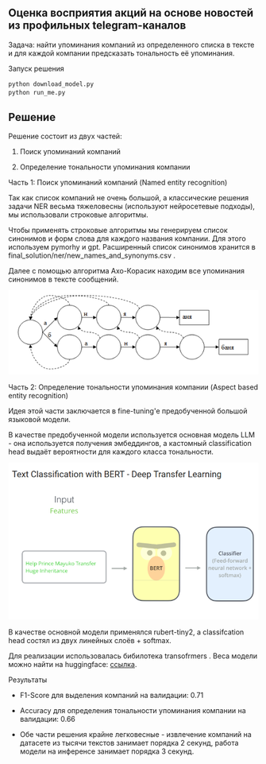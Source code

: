 ## Оценка восприятия акций на основе новостей из профильных telegram-каналов

Задача: найти упоминания компаний из определенного списка в тексте и для каждой компании предсказать тональность её упоминания.

Запуск решения

```bash
python download_model.py
python run_me.py
```


## Решение ##
Решение состоит из двух частей: 

1) Поиск упоминаний компаний

2) Определение тональности упоминания компании

Часть 1: Поиск упоминаний компаний (Named entity recognition)

Так как список компаний не очень большой, а классические решения задачи NER весьма тяжеловесны (используют нейросетевые подходы), мы использовали строковые алгоритмы.

Чтобы применять строковые алгоритмы мы генерируем список синонимов и форм слова для каждого названия компании. Для этого используем 
pymorhy
 и gpt. Расширенный список синонимов хранится в 
final_solution/ner/new_names_and_synonyms.csv
.

Далее с помощью алгоритма Ахо-Корасик находим все упоминания синонимов в тексте сообщений.

![alt text](images/image.png)

Часть 2: Определение тональности упоминания компании (Aspect based entity recognition)

Идея этой части заключается в fine-tuning'e предобученной большой языковой модели.

В качестве предобученной модели используется основная модель LLM - она используется получения эмбеддингов, а кастомный classification head выдаёт вероятности для каждого класса тональности.

![alt text](images/image-2.png)

В качестве основной модели применялся rubert-tiny2, а classifcation head состял из двух линейных слоёв + softmax.

Для реализации использовалась бибилотека 
transofrmers
. Веса модели можно найти на huggingface: [ссылка](huggingface.co/ganjubas2008/absa-rubert-tiny).

Результаты

* F1-Score для выделения компаний на валидации: 0.71

* Accuracy для определения тональности упоминания компании на валидации: 0.66

* Обе части решения крайне легковесные - извлечение компаний на датасете из тысячи текстов занимает порядка 2 секунд, работа модели на инференсе занимает порядка 3 секунд.